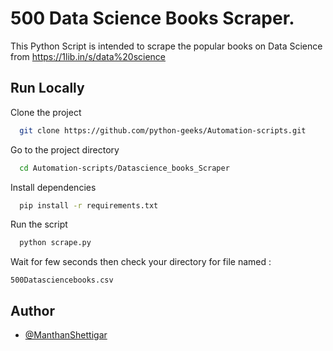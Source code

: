 
# 500 Data Science Books Scraper.

This Python Script is intended to scrape the popular books on Data Science from https://1lib.in/s/data%20science


## Run Locally

Clone the project

```bash
  git clone https://github.com/python-geeks/Automation-scripts.git
```

Go to the project directory

```bash
  cd Automation-scripts/Datascience_books_Scraper 
```

Install dependencies

```bash
  pip install -r requirements.txt
```

Run the script

```bash
  python scrape.py
```
Wait for few seconds then check your directory for file named :
```
500Datasciencebooks.csv

```
## Author

- [@ManthanShettigar](https://github.com/ManthanShettigar)

  